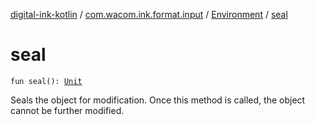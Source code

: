 [digital-ink-kotlin](../../index.md) / [com.wacom.ink.format.input](../index.md) / [Environment](index.md) / [seal](./seal.md)

# seal

`fun seal(): `[`Unit`](https://kotlinlang.org/api/latest/jvm/stdlib/kotlin/-unit/index.html)

Seals the object for modification.
Once this method is called, the object cannot be further modified.

